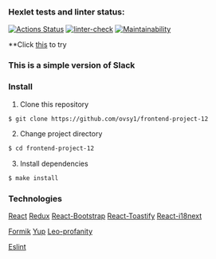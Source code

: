 ### Hexlet tests and linter status:
[![Actions Status](https://github.com/ovsy1/frontend-project-12/workflows/hexlet-check/badge.svg)](https://github.com/ovsy1/frontend-project-12/actions)
[![linter-check](https://github.com/ovsy1/frontend-project-12/actions/workflows/linter-check.yml/badge.svg)](https://github.com/ovsy1/frontend-project-12/actions/workflows/linter-check.yml)
[![Maintainability](https://api.codeclimate.com/v1/badges/871a49b8a8500c0a0d94/maintainability)](https://codeclimate.com/github/ovsy1/frontend-project-12/maintainability)


**Click [this](https://ovsy1.herokuapp.com/) to try

### This is a simple version of Slack

### Install
1. Clone this repository
```sh
$ git clone https://github.com/ovsy1/frontend-project-12
```
2. Change project directory
```sh
$ cd frontend-project-12
```
3. Install dependencies
```sh
$ make install
```

### Technologies
[React](https://reactjs.org/)
[Redux](https://redux-toolkit.js.org/)
[React-Bootstrap](https://react-bootstrap.github.io/)
[React-Toastify](https://www.npmjs.com/package/react-toastify)
[React-i18next](https://react.i18next.com/)

[Formik](https://formik.org/)
[Yup](https://github.com/jquense/yup)
[Leo-profanity](https://github.com/jojoee/leo-profanity)

[Eslint](https://eslint.org/)